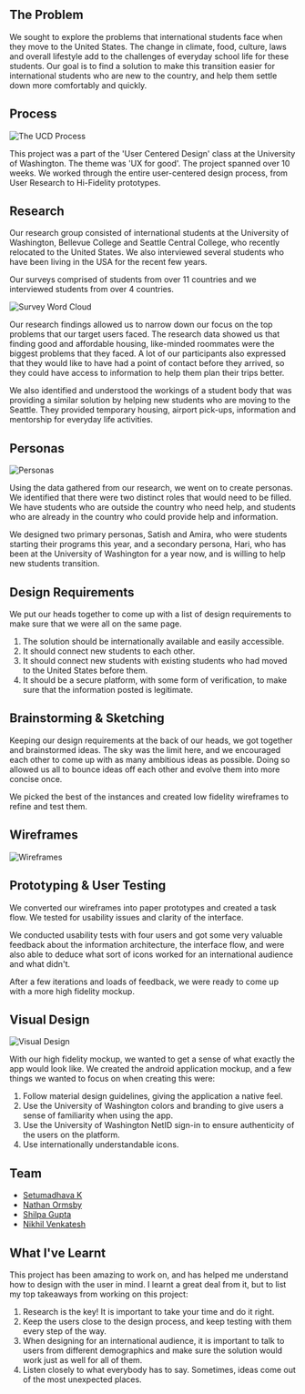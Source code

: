 ## The Problem

We sought to explore the problems that international students face when they move to the United States. The change in climate, food, culture, laws and overall lifestyle add to the challenges of everyday school life for these students. Our goal is to find a solution to make this transition easier for international students who are new to the country, and help them settle down more comfortably and quickly.

## Process

![The UCD Process](assets/img/projects/uwise/process-1.png)

This project was a part of the 'User Centered Design' class at the University of Washington. The theme was 'UX for good'. The project spanned over 10 weeks. We worked through the entire user-centered design process, from User Research to Hi-Fidelity prototypes.

## Research

Our research group consisted of international students at the University of Washington, Bellevue College and Seattle Central College, who recently relocated to the United States. We also interviewed several students who have been living in the USA for the recent few years.

Our surveys comprised of students from over 11 countries and we interviewed students from over 4 countries.

![Survey Word Cloud](assets/img/projects/uwise/research-1.png)

Our research findings allowed us to narrow down our focus on the top problems that our target users faced. The research data showed us that finding good and affordable housing, like-minded roommates were the biggest problems that they faced. A lot of our participants also expressed that they would like to have had a point of contact before they arrived, so they could have access to information to help them plan their trips better.

We also identified and understood the workings of a student body that was providing a similar solution by helping new students who are moving to the Seattle. They provided temporary housing, airport pick-ups, information and mentorship for everyday life activities.

## Personas

![Personas](assets/img/projects/uwise/personas-2.png)

Using the data gathered from our research, we went on to create personas. We identified that there were two distinct roles that would need to be filled. We have students who are outside the country who need help, and students who are already in the country who could provide help and information.

We designed two primary personas, Satish and Amira, who were students starting their programs this year, and a secondary persona, Hari, who has been at the University of Washington for a year now, and is willing to help new students transition.

## Design Requirements

We put our heads together to come up with a list of design requirements to make sure that we were all on the same page.

1. The solution should be internationally available and easily accessible.
2. It should connect new students to each other.
3. It should connect new students with existing students who had moved to the United States before them.
4. It should be a secure platform, with some form of verification, to make sure that the information posted is legitimate.

## Brainstorming & Sketching

Keeping our design requirements at the back of our heads, we got together and brainstormed ideas. The sky was the limit here, and we encouraged each other to come up with as many ambitious ideas as possible. Doing so allowed us all to bounce ideas off each other and evolve them into more concise once. 

We picked the best of the instances and created low fidelity wireframes to refine and test them.

## Wireframes

![Wireframes](assets/img/projects/uwise/wireframes-1.jpg)

## Prototyping & User Testing

We converted our wireframes into paper prototypes and created a task flow. We tested for usability issues and clarity of the interface.

We conducted usability tests with four users and got some very valuable feedback about the information architecture, the interface flow, and were also able to deduce what sort of icons worked for an international audience and what didn't.

After a few iterations and loads of feedback, we were ready to come up with a more high fidelity mockup.

## Visual Design

![Visual Design](assets/img/projects/uwise/hi-fidelity-1.png)

With our high fidelity mockup, we wanted to get a sense of what exactly the app would look like. We created the android application mockup, and a few things we wanted to focus on when creating this were:

1. Follow material design guidelines, giving the application a native feel.
2. Use the University of Washington colors and branding to give users a sense of familiarity when using the app.
3. Use the University of Washington NetID sign-in to ensure authenticity of the users on the platform.
4. Use internationally understandable icons.

## Team

<div class="team">
<ul>
<li><a target="_blank" href="https://www.linkedin.com/in/setumadhavagk">Setumadhava K</a></li>
<li><a target="_blank" href="https://twitter.com/nathan_ormsby">Nathan Ormsby</a></li>
<li><a target="_blank" href="#" onclick="return false;">Shilpa Gupta</a></li>
<li><a target="_blank" href="https://www.linkedin.com/in/nvenk">Nikhil Venkatesh</a></li>
</ul>
</div>

## What I've Learnt

This project has been amazing to work on, and has helped me understand how to design with the user in mind. I learnt a great deal from it, but to list my top takeaways from working on this project:

1. Research is the key! It is important to take your time and do it right.
2. Keep the users close to the design process, and keep testing with them every step of the way.
3. When designing for an international audience, it is important to talk to users from different demographics and make sure the solution would work just as well for all of them.
4. Listen closely to what everybody has to say. Sometimes, ideas come out of the most unexpected places.